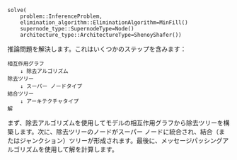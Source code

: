 ```
solve(
    problem::InferenceProblem,
    elimination_algorithm::EliminationAlgorithm=MinFill()
    supernode_type::SupernodeType=Node()
    architecture_type::ArchitectureType=ShenoyShafer())
```

推論問題を解決します。これはいくつかのステップを含みます：

```
相互作用グラフ
    ↓ 除去アルゴリズム
除去ツリー
    ↓ スーパー ノードタイプ
結合ツリー
    ↓ アーキテクチャタイプ
解
```

まず、除去アルゴリズムを使用してモデルの相互作用グラフから除去ツリーを構築します。次に、除去ツリーのノードがスーパー ノードに統合され、結合（またはジャンクション）ツリーが形成されます。最後に、メッセージパッシングアルゴリズムを使用して解を計算します。
